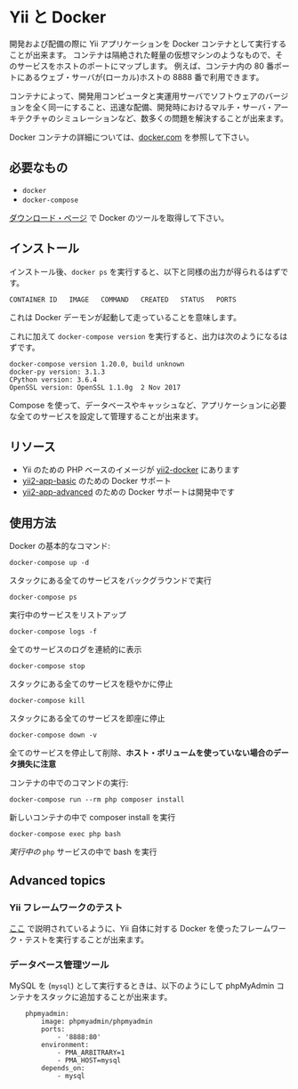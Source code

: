 Yii と Docker
=============

開発および配備の際に Yii アプリケーションを Docker コンテナとして実行することが出来ます。
コンテナは隔絶された軽量の仮想マシンのようなもので、そのサービスをホストのポートにマップします。
例えば、コンテナ内の 80 番ポートにあるウェブ・サーバが(ローカル)ホストの 8888 番で利用できます。

コンテナによって、開発用コンピュータと実運用サーバでソフトウェアのバージョンを全く同一にすること、迅速な配備、開発時におけるマルチ・サーバ・アーキテクチャのシミュレーションなど、数多くの問題を解決することが出来ます。

Docker コンテナの詳細については、[docker.com](https://www.docker.com/what-docker) を参照して下さい。

## 必要なもの

- `docker`
- `docker-compose`

[ダウンロード・ページ](https://www.docker.com/community-edition) で Docker のツールを取得して下さい。

## インストール

インストール後、`docker ps` を実行すると、以下と同様の出力が得られるはずです。

```
CONTAINER ID   IMAGE   COMMAND   CREATED   STATUS   PORTS
```

これは Docker デーモンが起動して走っていることを意味します。

これに加えて `docker-compose version` を実行すると、出力は次のようになるはずです。

```
docker-compose version 1.20.0, build unknown
docker-py version: 3.1.3
CPython version: 3.6.4
OpenSSL version: OpenSSL 1.1.0g  2 Nov 2017
```

Compose を使って、データベースやキャッシュなど、アプリケーションに必要な全てのサービスを設定して管理することが出来ます。

## リソース

- Yii のための PHP ベースのイメージが [yii2-docker](https://github.com/yiisoft/yii2-docker) にあります
- [yii2-app-basic](https://github.com/yiisoft/yii2-app-basic#install-with-docker) のための Docker サポート
- [yii2-app-advanced](https://github.com/yiisoft/yii2-app-advanced/pull/347) のための Docker サポートは開発中です

## 使用方法

Docker の基本的なコマンド:

    docker-compose up -d
    
スタックにある全てのサービスをバックグラウンドで実行

    docker-compose ps
    
実行中のサービスをリストアップ

    docker-compose logs -f
    
全てのサービスのログを連続的に表示

    docker-compose stop
    
スタックにある全てのサービスを穏やかに停止

    docker-compose kill
    
スタックにある全てのサービスを即座に停止

    docker-compose down -v
    
全てのサービスを停止して削除、**ホスト・ボリュームを使っていない場合のデータ損失に注意**

コンテナの中でのコマンドの実行:

    docker-compose run --rm php composer install
    
新しいコンテナの中で composer install を実行

    docker-compose exec php bash
    
*実行中の* `php` サービスの中で bash を実行


## Advanced topics

### Yii フレームワークのテスト

[ここ](https://github.com/yiisoft/yii2/blob/master/tests/README.md#dockerized-testing) で説明されているように、Yii 自体に対する Docker を使ったフレームワーク・テストを実行することが出来ます。

### データベース管理ツール

MySQL を (`mysql`) として実行するときは、以下のようにして phpMyAdmin コンテナをスタックに追加することが出来ます。
```
    phpmyadmin:
        image: phpmyadmin/phpmyadmin
        ports:
            - '8888:80'
        environment:
            - PMA_ARBITRARY=1
            - PMA_HOST=mysql
        depends_on:
            - mysql
```
